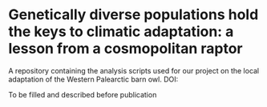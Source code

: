 # Genetically diverse populations hold the keys to climatic adaptation: a lesson from a cosmopolitan raptor  

A repository containing the analysis scripts used for our project on the local adaptation of the Western Palearctic barn owl. 
DOI: 

To be filled and described before publication
